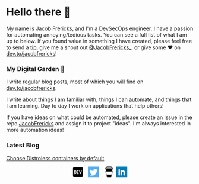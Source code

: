 # Hello there 👋

My name is Jacob Frericks, and I'm a DevSecOps engineer. I have a passion for automating annoying/tedious tasks. You can see a full list of what I am up to below. If you found value in something I have created, please feel free to send a [tip](https://www.buymeacoffee.com/jacobfrericks), give me a shout out [@JacobFrericks_](https://twitter.com/jacobfrericks_), or give some ♥ on [dev.to/jacobfrericks](https://dev.to/jacobfrericks)!

### My Digital Garden 🌱

I write regular blog posts, most of which you will find on [dev.to/jacobfrericks](https://dev.to/jacobfrericks).

I write about things I am familiar with, things I can automate, and things that I am learning. Day to day I work on applications that help others! 

If you have ideas on what could be automated, please create an issue in the repo [JacobFrericks](https://www.github.com/jacobfrericks/jacobfrericks) and assign it to project "ideas". I'm always interested in more automation ideas!

### Latest Blog
<!-- blog starts -->
[Choose Distroless containers by default](https://dev.to/jacobfrericks/choose-distroless-containers-by-default-19oi)
<!-- blog ends -->

<p align='center'>
<a href="https://dev.to/jacobfrericks"><img height="30" src="https://raw.githubusercontent.com/JacobFrericks/JacobFrericks/master/icon/dev.png"></a>&nbsp;&nbsp;
<a href="https://twitter/JacobFrericks_"><img height="30" src="https://github.com/JacobFrericks/JacobFrericks/blob/master/icon/twitter.png?raw=true"></a>&nbsp;&nbsp;
<a href="https://www.buymeacoffee.com/jacobfrericks"><img height="30" src="https://github.com/JacobFrericks/JacobFrericks/blob/master/icon/buy-me-a-coffee.png?raw=true"></a>
<a href="https://www.linkedin.com/in/jacobfrericks/"><img height="30" src="https://github.com/JacobFrericks/JacobFrericks/blob/master/icon/linkedin.png?raw=true"></a>
</p>
